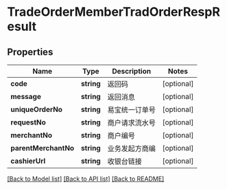 # TradeOrderMemberTradOrderRespResult

## Properties
Name | Type | Description | Notes
------------ | ------------- | ------------- | -------------
**code** | **string** | 返回码 | [optional] 
**message** | **string** | 返回消息 | [optional] 
**uniqueOrderNo** | **string** | 易宝统一订单号 | [optional] 
**requestNo** | **string** | 商户请求流水号 | [optional] 
**merchantNo** | **string** | 商户编号 | [optional] 
**parentMerchantNo** | **string** | 业务发起方商编 | [optional] 
**cashierUrl** | **string** | 收银台链接 | [optional] 

[[Back to Model list]](../README.md#documentation-for-models) [[Back to API list]](../README.md#documentation-for-api-endpoints) [[Back to README]](../README.md)



